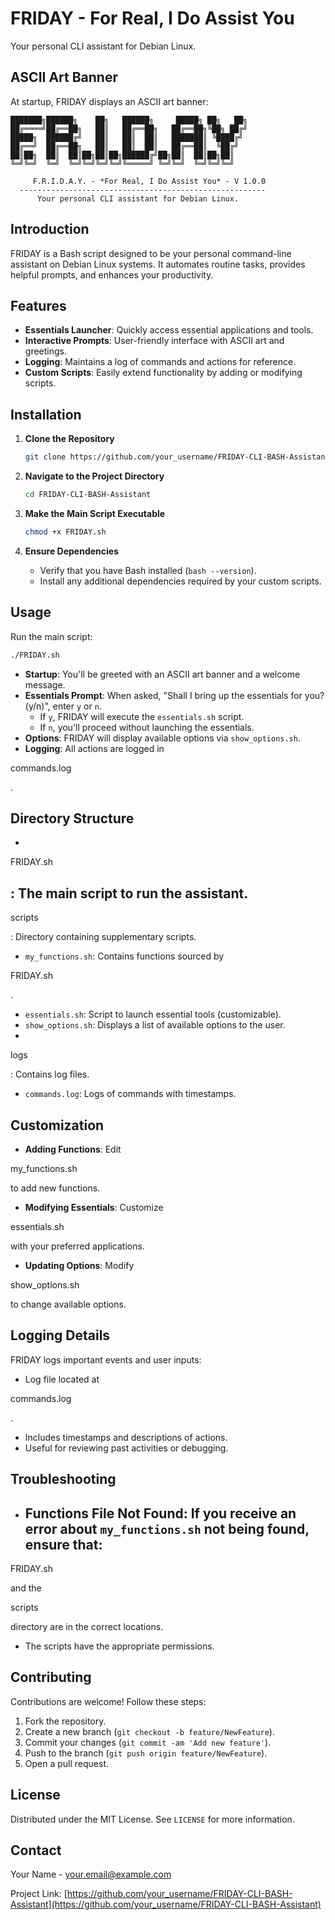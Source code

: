 # FRIDAY - For Real, I Do Assist You

Your personal CLI assistant for Debian Linux.

## ASCII Art Banner

At startup, FRIDAY displays an ASCII art banner:

```
███████╗██████╗    ██╗   ██████╗     █████╗ ██╗   ██╗
██╔════╝██╔══██╗   ██║   ██╔══██╗   ██╔══██╗╚██╗ ██╔╝
█████╗  ██████╔╝   ██║   ██║  ██║   ███████║ ╚████╔╝ 
██╔══╝  ██╔══██╗   ██║   ██║  ██║   ██╔══██║  ╚██╔╝  
██║██╗  ██║  ██║██╗██║██╗██████╔╝██╗██║  ██║██╗██║   
╚═╝╚═╝  ╚═╝  ╚═╝╚═╝╚═╝╚═╝╚═════╝ ╚═╝╚═╝  ╚═╝╚═╝╚═╝  

     F.R.I.D.A.Y. - *For Real, I Do Assist You* - V 1.0.0
  -------------------------------------------------------
      Your personal CLI assistant for Debian Linux.
```

## Introduction

FRIDAY is a Bash script designed to be your personal command-line assistant on Debian Linux systems. It automates routine tasks, provides helpful prompts, and enhances your productivity.

## Features

- **Essentials Launcher**: Quickly access essential applications and tools.
- **Interactive Prompts**: User-friendly interface with ASCII art and greetings.
- **Logging**: Maintains a log of commands and actions for reference.
- **Custom Scripts**: Easily extend functionality by adding or modifying scripts.

## Installation

1. **Clone the Repository**

   ```bash
   git clone https://github.com/your_username/FRIDAY-CLI-BASH-Assistant.git
   ```

2. **Navigate to the Project Directory**

   ```bash
   cd FRIDAY-CLI-BASH-Assistant
   ```

3. **Make the Main Script Executable**

   ```bash
   chmod +x FRIDAY.sh
   ```

4. **Ensure Dependencies**

   - Verify that you have Bash installed (`bash --version`).
   - Install any additional dependencies required by your custom scripts.

## Usage

Run the main script:

```bash
./FRIDAY.sh
```

- **Startup**: You'll be greeted with an ASCII art banner and a welcome message.
- **Essentials Prompt**: When asked, "Shall I bring up the essentials for you? (y/n)", enter `y` or `n`.
  - If `y`, FRIDAY will execute the `essentials.sh` script.
  - If `n`, you'll proceed without launching the essentials.
- **Options**: FRIDAY will display available options via `show_options.sh`.
- **Logging**: All actions are logged in 

commands.log

.

## Directory Structure

- 

FRIDAY.sh

: The main script to run the assistant.
- 

scripts

: Directory containing supplementary scripts.
  - `my_functions.sh`: Contains functions sourced by 

FRIDAY.sh

.
  - `essentials.sh`: Script to launch essential tools (customizable).
  - `show_options.sh`: Displays a list of available options to the user.
- 

logs

: Contains log files.
  - `commands.log`: Logs of commands with timestamps.

## Customization

- **Adding Functions**: Edit 

my_functions.sh

 to add new functions.
- **Modifying Essentials**: Customize 

essentials.sh

 with your preferred applications.
- **Updating Options**: Modify 

show_options.sh

 to change available options.

## Logging Details

FRIDAY logs important events and user inputs:

- Log file located at 

commands.log

.
- Includes timestamps and descriptions of actions.
- Useful for reviewing past activities or debugging.



## Troubleshooting

- **Functions File Not Found**: If you receive an error about `my_functions.sh` not being found, ensure that:
  - 

FRIDAY.sh

 and the 

scripts

 directory are in the correct locations.
  - The scripts have the appropriate permissions.

## Contributing

Contributions are welcome! Follow these steps:

1. Fork the repository.
2. Create a new branch (`git checkout -b feature/NewFeature`).
3. Commit your changes (`git commit -am 'Add new feature'`).
4. Push to the branch (`git push origin feature/NewFeature`).
5. Open a pull request.

## License

Distributed under the MIT License. See `LICENSE` for more information.

## Contact

Your Name - [your.email@example.com](mailto:your.email@example.com)

Project Link: [https://github.com/your_username/FRIDAY-CLI-BASH-Assistant](https://github.com/your_username/FRIDAY-CLI-BASH-Assistant)
```
